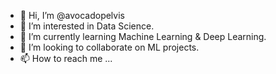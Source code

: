 - 👋 Hi, I’m @avocadopelvis
- 👀 I’m interested in Data Science.
- 🌱 I’m currently learning Machine Learning & Deep Learning.
- 💞️ I’m looking to collaborate on ML projects.
- 📫 How to reach me ...

<!---
avocadopelvis/avocadopelvis is a ✨ special ✨ repository because its `README.md` (this file) appears on your GitHub profile.
You can click the Preview link to take a look at your changes.
--->
